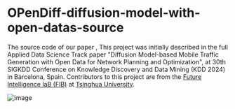 # OPenDiff-diffusion-model-with-open-datas-source
The source code of our paper ,
This project was initially described in the full Applied Data Science Track paper "Diffusion Model-based Mobile Traffic Generation with Open Data for Network Planning and Optimization", at 30th SIGKDD Conference on Knowledge Discovery and Data Mining (KDD 2024) in Barcelona, Spain. Contributors to this project are from the [Future Intelligence laB (FIB)](https://fi.ee.tsinghua.edu.cn/) at [Tsinghua University](https://www.tsinghua.edu.cn/).

![image](image/framework_all.png)


